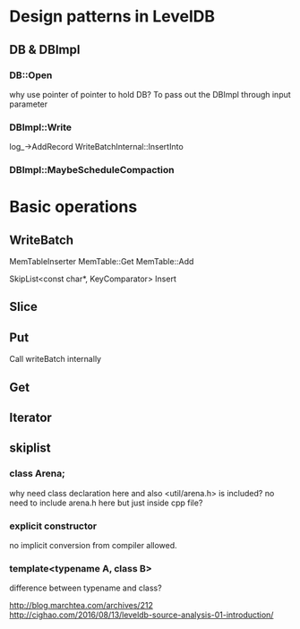 # Design patterns in LevelDB
## DB & DBImpl
### DB::Open  
why use pointer of pointer to hold DB?
 To pass out the DBImpl through input parameter
 
 
### DBImpl::Write
log_->AddRecord
WriteBatchInternal::InsertInto


### DBImpl::MaybeScheduleCompaction

# Basic operations
## WriteBatch
  MemTableInserter
  MemTable::Get
  MemTable::Add
  
  SkipList<const char*, KeyComparator> Insert

## Slice

## Put
Call writeBatch internally

## Get

## Iterator


## skiplist
### class Arena;
why need class declaration here and also <util/arena.h> is included?
no need to include arena.h here but just inside cpp file?

### explicit constructor
no implicit conversion from compiler allowed.

### template<typename A, class B>
difference between typename and class?

http://blog.marchtea.com/archives/212 
http://cighao.com/2016/08/13/leveldb-source-analysis-01-introduction/
